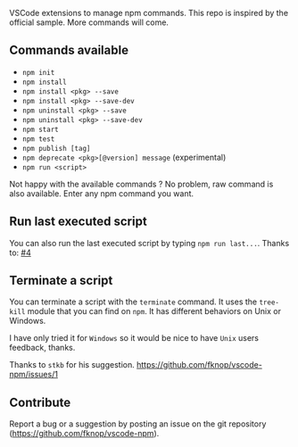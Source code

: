 VSCode extensions to manage npm commands. This repo is inspired by the official sample.
More commands will come.

## Commands available

* `npm init`
* `npm install`
* `npm install <pkg> --save`
* `npm install <pkg> --save-dev`
* `npm uninstall <pkg> --save`
* `npm uninstall <pkg> --save-dev`
* `npm start`
* `npm test`
* `npm publish [tag]`
* `npm deprecate <pkg>[@version] message` (experimental)
* `npm run <script>`

Not happy with the available commands ? No problem, raw command is also available. Enter any npm command you want.


## Run last executed script

You can also run the last executed script by typing `npm run last...`. Thanks to: [#4](https://github.com/fknop/vscode-npm/pull/4)

## Terminate a script

You can terminate a script with the `terminate` command. It uses the `tree-kill` module that you can find on `npm`.
It has different behaviors on Unix or Windows. 

I have only tried it for `Windows` so it would be nice to have `Unix` users feedback, thanks.

Thanks to `stkb` for his suggestion. https://github.com/fknop/vscode-npm/issues/1

## Contribute

Report a bug or a suggestion by posting an issue on the git repository (https://github.com/fknop/vscode-npm).
